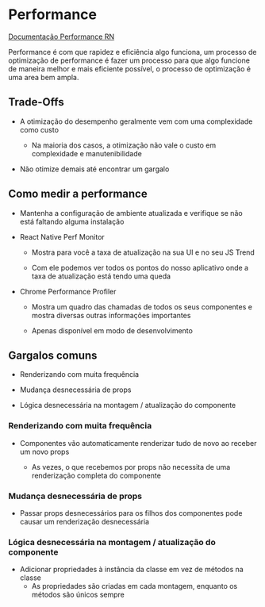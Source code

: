 # Performance

[Documentação Performance RN](https://reactnative.dev/docs/performance)

Performance é com que rapidez e eficiência algo funciona, um processo de optimização de performance é fazer um processo para que algo funcione de maneira melhor e mais eficiente possível, o processo de optimização é uma area bem ampla.

## Trade-Offs

- A otimização do desempenho geralmente vem com uma complexidade como custo 

	- Na maioria dos casos, a otimização não vale o custo em complexidade e manutenibilidade

- Não otimize demais até encontrar um gargalo


## Como medir a performance 

- Mantenha a configuração de ambiente atualizada e verifique se não está faltando alguma instalação 

- React Native Perf Monitor

	- Mostra para você a taxa de atualização na sua UI e no seu JS Trend
	
	- Com ele podemos ver todos os pontos do nosso aplicativo onde a taxa de atualização está tendo uma queda 

- Chrome Performance Profiler
	- Mostra um quadro das chamadas de todos os seus componentes e mostra diversas outras informações importantes
	
	- Apenas disponível em modo de desenvolvimento 


## Gargalos comuns 

- Renderizando com muita frequência

-  Mudança desnecessária de props

- Lógica desnecessária na montagem / atualização do componente 


### Renderizando com muita frequência

- Componentes vão automaticamente renderizar tudo de novo ao receber um novo props 

	- As vezes, o que recebemos por props não necessita de uma renderização completa do componente 


### Mudança desnecessária de props

- Passar props desnecessários para os filhos dos componentes pode causar um renderização desnecessária


### Lógica desnecessária na montagem / atualização do componente 

- Adicionar propriedades à instância da classe em vez de métodos na classe
	- As propriedades são criadas em cada montagem, enquanto os métodos são únicos sempre